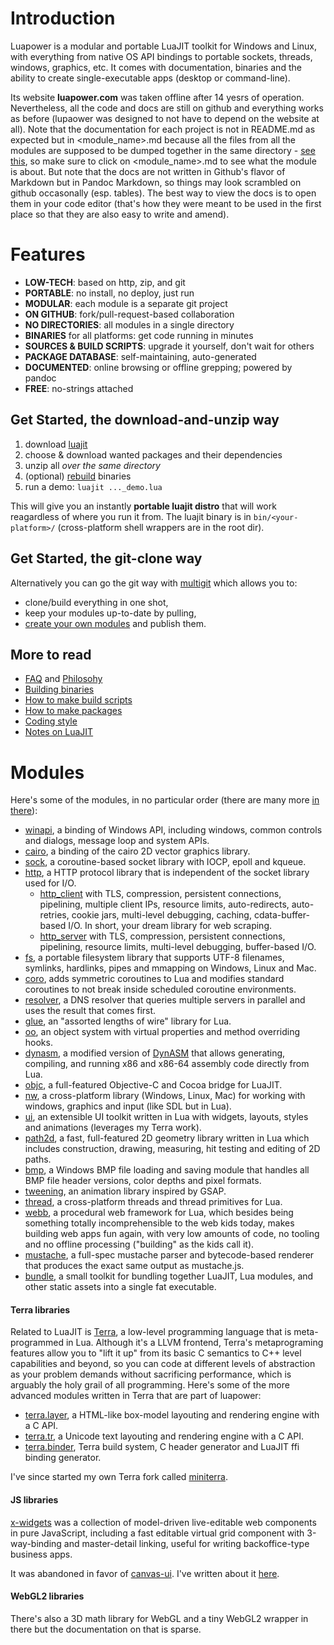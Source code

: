 # Introduction

Luapower is a modular and portable LuaJIT toolkit for Windows and Linux, 
with everything from native OS API bindings to portable sockets, threads, windows, graphics, etc. 
It comes with documentation, binaries and the ability to create single-executable apps (desktop or command-line). 

Its website **luapower.com** was taken offline after 14 yesrs of operation. 
Nevertheless, all the code and docs are still on github and everything works
as before (lupaower was designed to not have to depend on the website at all).
Note that the documentation for each project is not in README.md as expected 
but in <module_name>.md because all the files from all the modules are supposed
to be dumped together in the same directory - [see this](luapower-git.md), 
so make sure to click on <module_name>.md to see what the module is about. 
But note that the docs are not written in Github's flavor of Markdown but 
in Pandoc Markdown, so things may look scrambled on github occasonally (esp. tables).
The best way to view the docs is to open them in your code editor 
(that's how they were meant to be used in the first place so that they are also 
easy to write and amend).

# Features

  * __LOW-TECH__: based on http, zip, and git
  * __PORTABLE__: no install, no deploy, just run
  * __MODULAR__: each module is a separate git project
  * __ON GITHUB__: fork/pull-request-based collaboration
  * __NO DIRECTORIES__: all modules in a single directory
  * __BINARIES__ for all platforms: get code running in minutes
  * __SOURCES & BUILD SCRIPTS__: upgrade it yourself, don't wait for others
  * __PACKAGE DATABASE__: self-maintaining, auto-generated
  * __DOCUMENTED__: online browsing or offline grepping; powered by pandoc
  * __FREE__: no-strings attached

## Get Started, the download-and-unzip way

  1. download [luajit](https://github.com/luapower/luajit)
  2. choose & download wanted packages and their dependencies
  3. unzip all _over the same directory_
  4. (optional) [rebuild](building.md) binaries
  5. run a demo: `luajit ..._demo.lua`

This will give you an instantly **portable luajit distro** that will work reagardless of where you run it from.
The luajit binary is in `bin/<your-platform>/` (cross-platform shell wrappers are in the root dir).

## Get Started, the git-clone way

Alternatively you can go the git way with [multigit](luapower-git.md) which allows you to:

  * clone/build everything in one shot,
  * keep your modules up-to-date by pulling,
  * [create your own modules](get-involved.md) and publish them.

## More to read

  * [FAQ](faq.md) and [Philosohy](philosophy.md)
  * [Building binaries](building.md)
  * [How to make build scripts](build-scripts.md)
  * [How to make packages](get-involved.md)
  * [Coding style](coding-style.md)
  * [Notes on LuaJIT](luajit-notes.md)

# Modules

Here's some of the modules, in no particular order (there are many more [in there](https://github.com/luapower)):

  * [winapi](https://github.com/luapower/winapi), a binding of Windows API, including windows, common controls and dialogs, message loop and system APIs.
  * [cairo](https://github.com/luapower/cairo), a binding of the cairo 2D vector graphics library.
  * [sock](https://github.com/luapower/sock), a coroutine-based socket library with IOCP, epoll and kqueue.
  * [http](https://github.com/luapower/http), a HTTP protocol library that is independent of the socket library used for I/O.
    * [http_client](https://github.com/luapower/http_client) with TLS, compression, persistent connections, pipelining, multiple client IPs, resource limits, auto-redirects, auto-retries, cookie jars, multi-level debugging, caching, cdata-buffer-based I/O. In short, your dream library for web scraping.
    * [http_server](https://github.com/luapower/http_server) with TLS, compression, persistent connections, pipelining, resource limits, multi-level debugging, buffer-based I/O.
  * [fs](https://github.com/luapower), a portable filesystem library that supports UTF-8 filenames, symlinks, hardlinks, pipes and mmapping on Windows, Linux and Mac.
  * [coro](https://github.com/luapower/coro), adds symmetric coroutines to Lua and modifies standard coroutines to not break inside scheduled coroutine environments.
  * [resolver](https://github.com/luapower/resolver), a DNS resolver that queries multiple servers in parallel and uses the result that comes first.
  * [glue](https://github.com/luapower/glue), an "assorted lengths of wire" library for Lua.
  * [oo](https://github.com/luapower/oo), an object system with virtual properties and method overriding hooks.
  * [dynasm](https://github.com/luapower/dynasm), a modified version of [DynASM](https://corsix.github.io/dynasm-doc/) that allows generating, compiling, and running x86 and x86-64 assembly code directly from Lua.
  * [objc](https://github.com/luapower/objc), a full-featured Objective-C and Cocoa bridge for LuaJIT.
  * [nw](https://github.com/luapower/nw), a cross-platform library (Windows, Linux, Mac) for working with windows, graphics and input (like SDL but in Lua).
  * [ui](https://github.com/luapower/ui), an extensible UI toolkit written in Lua with widgets, layouts, styles and animations (leverages my Terra work).
  * [path2d](https://github.com/luapower/path2d), a fast, full-featured 2D geometry library written in Lua which includes construction, drawing, measuring, hit testing and editing of 2D paths.
  * [bmp](https://github.com/luapower/bmp), a Windows BMP file loading and saving module that handles all BMP file header versions, color depths and pixel formats.
  * [tweening](https://github.com/luapower/tweening), an animation library inspired by GSAP.
  * [thread](https://github.com/luapower/thread), a cross-platform threads and thread primitives for Lua.
  * [webb](https://github.com/luapower/webb), a procedural web framework for Lua, which besides being something totally incomprehensible to the web kids today, makes building web apps fun again, with very low amounts of code, no tooling and no offline processing ("building" as the kids call it).
  * [mustache](https://github.com/luapower/mustache), a full-spec mustache parser and bytecode-based renderer that produces the exact same output as mustache.js.
  * [bundle](https://github.com/luapower/bundle), a small toolkit for bundling together LuaJIT, Lua modules, and other static assets into a single fat executable.

#### Terra libraries

Related to LuaJIT is [Terra](https://terralang.org), a low-level programming language that is meta-programmed in Lua. Although it's a LLVM frontend,
Terra's metaprograming features allow you to "lift it up" from its basic C semantics to C++ level capabilities and beyond, so you can code at different 
levels of abstraction as your problem demands without sacrificing performance, which is arguably the holy grail of all programming. 
Here's some of the more advanced modules written in Terra that are part of luapower:

  * [terra.layer](https://github.com/luapower/terra.layer), a HTML-like box-model layouting and rendering engine with a C API.
  * [terra.tr](https://github.com/luapower/terra.tr), a Unicode text layouting and rendering engine with a C API.
  * [terra.binder](https://github.com/luapower/terra.binder), Terra build system, C header generator and LuaJIT ffi binding generator.

I've since started my own Terra fork called [miniterra](https://github.com/capr/miniterra).

#### JS libraries

[x-widgets](https://github.com/luapower/x-widgets) was a collection of model-driven live-editable web components in pure JavaScript, 
including a fast editable virtual grid component with 3-way-binding and master-detail linking, useful for writing backoffice-type business apps. 

It was abandoned in favor of [canvas-ui](https://github.com/allegory-software/canvas-ui). 
I've written about it [here](https://github.com/capr/blag/issues/31).

#### WebGL2 libraries

There's also a 3D math library for WebGL and a tiny WebGL2 wrapper in there but the documentation on that is sparse.

